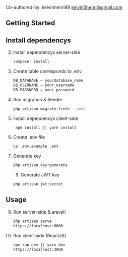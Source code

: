 

Co-authored-by: kelvinhenri99 <kelvin5henri@gmail.com>

## Getting Started

## Install dependencys

2. Install dependencys server-side
   ```sh
   composer install
   ```
3. Create table corresponds to .env
   ```js
   DB_DATABASE = yourdatabase_name
   DB_USERNAME = your_username
   DB_PASSWORD = your_password
   ```
5. Run migration & Seeder
   ```sh
   php artisan migrate:fresh --seed
   ```
6. Install dependencys client-side
   ```sh
    npm install || yarn install
    ```
7. Create .env file
    ```sh
    cp .env.example .env
    ```
8. Generate key
    ```sh
    php artisan key:generate
    ```
    
    9. Generate JWT key
      ```sh
      php artisan jwt:secret
      ```

## Usage

9. Run server-side (Laravel)
    ```sh
    php artisan serve
    https://localhost:8000
    ```
10. Run client-side (ReactJS)
    ```sh
    npm run dev || yarn dev
    https://localhost:3000
    ```

